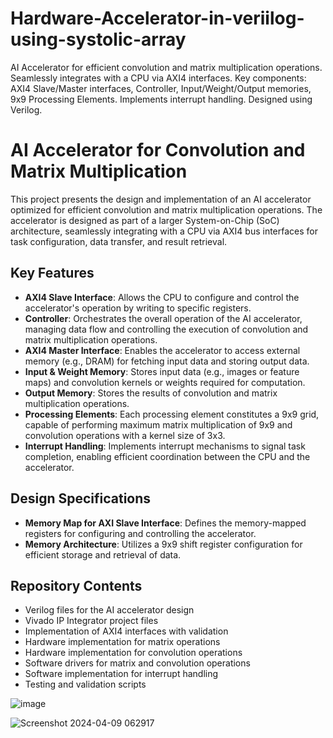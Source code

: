 # Hardware-Accelerator-in-veriilog-using-systolic-array
AI Accelerator for efficient convolution and matrix multiplication operations. Seamlessly integrates with a CPU via AXI4 interfaces. Key components: AXI4 Slave/Master interfaces, Controller, Input/Weight/Output memories, 9x9 Processing Elements. Implements interrupt handling. Designed using Verilog.

# AI Accelerator for Convolution and Matrix Multiplication

This project presents the design and implementation of an AI accelerator optimized for efficient convolution and matrix multiplication operations. The accelerator is designed as part of a larger System-on-Chip (SoC) architecture, seamlessly integrating with a CPU via AXI4 bus interfaces for task configuration, data transfer, and result retrieval.

## Key Features

- **AXI4 Slave Interface**: Allows the CPU to configure and control the accelerator's operation by writing to specific registers.
- **Controller**: Orchestrates the overall operation of the AI accelerator, managing data flow and controlling the execution of convolution and matrix multiplication operations.
- **AXI4 Master Interface**: Enables the accelerator to access external memory (e.g., DRAM) for fetching input data and storing output data.
- **Input & Weight Memory**: Stores input data (e.g., images or feature maps) and convolution kernels or weights required for computation.
- **Output Memory**: Stores the results of convolution and matrix multiplication operations.
- **Processing Elements**: Each processing element constitutes a 9x9 grid, capable of performing maximum matrix multiplication of 9x9 and convolution operations with a kernel size of 3x3.
- **Interrupt Handling**: Implements interrupt mechanisms to signal task completion, enabling efficient coordination between the CPU and the accelerator.

## Design Specifications

- **Memory Map for AXI Slave Interface**: Defines the memory-mapped registers for configuring and controlling the accelerator.
- **Memory Architecture**: Utilizes a 9x9 shift register configuration for efficient storage and retrieval of data.

## Repository Contents

- Verilog files for the AI accelerator design
- Vivado IP Integrator project files
- Implementation of AXI4 interfaces with validation
- Hardware implementation for matrix operations
- Hardware implementation for convolution operations
- Software drivers for matrix and convolution operations
- Software implementation for interrupt handling
- Testing and validation scripts

![image](https://github.com/aryanpandeyece22/Hardware-Accelerator-in-veriilog-using-systolic-arrays/assets/167033652/55677568-ed14-4ce0-a556-daac96560125)




![Screenshot 2024-04-09 062917](https://github.com/aryanpandeyece22/Hardware-Accelerator-in-veriilog-using-systolic-arrays/assets/167033652/bb56e450-b477-4a1e-9c56-0d316f102afb)

